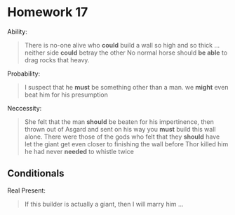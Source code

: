 # Homework 17 

Ability:
> There is no-one alive who __could__ build a wall so high and so thick ...
> neither side __could__ betray the other
> No normal horse should __be able__ to drag rocks that heavy.

Probability:
> I suspect that he __must__ be something other than a man.
> we __might__ even beat him for his presumption

Neccessity:
> She felt that the man __should__ be beaten for his impertinence, then thrown out of Asgard and sent on his way
> you __must__ build this wall alone.
> There were those of the gods who felt that they __should__ have let the giant get even closer to finishing the wall before Thor killed him
> he had never __needed__ to whistle twice


## Conditionals
Real Present:
> If this builder is actually a giant, then I will marry him ...